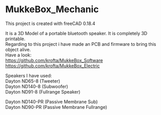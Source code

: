 # MukkeBox_Mechanic

This project is created with freeCAD 0.18.4

It is a 3D Model of a portable bluetooth speaker. It is completely 3D printable.  
Regarding to this project i have made an PCB and firmware to bring this object alive.  
Have a look:  
https://github.com/krofta/MukkeBox_Software  
https://github.com/krofta/MukkeBox_Electric  

Speakers I have used:  
Dayton ND65-8  (Tweeter)  
Dayton ND140-8 (Subwoofer)  
Dayton ND91-8 (Fullrange Speaker)  

Dayton ND140-PR (Passive Membrane Sub)  
Dayton ND90-PR  (Passive Membrane Fullrange)  


